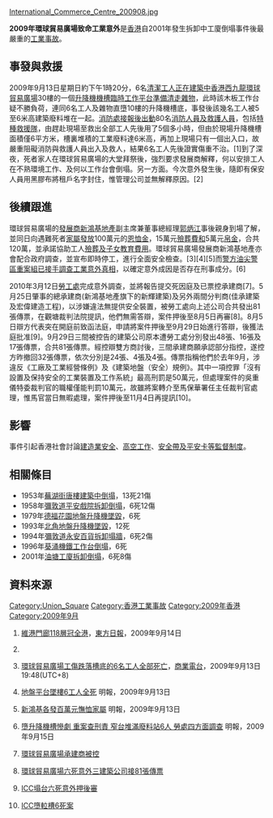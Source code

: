 [International_Commerce_Centre_200908.jpg](https://zh.wikipedia.org/wiki/File:International_Commerce_Centre_200908.jpg "fig:International_Commerce_Centre_200908.jpg")

**2009年環球貿易廣場致命工業意外**是[香港](../Page/香港.md "wikilink")自2001年發生拆卸中工廈倒塌事件後最嚴重的[工業事故](https://zh.wikipedia.org/wiki/工業事故 "wikilink")。

## 事發與救援

2009年9月13日星期日約下午1時20分，6名[清潔工人正在建築中](https://zh.wikipedia.org/wiki/清潔工人 "wikilink")[香港](../Page/香港.md "wikilink")[西九龍](../Page/西九龍.md "wikilink")[環球貿易廣場](../Page/環球貿易廣場.md "wikilink")30樓的一個[升降機機槽臨時](https://zh.wikipedia.org/wiki/升降機 "wikilink")[工作平台準備清走雜物](https://zh.wikipedia.org/wiki/工作平台 "wikilink")，此時該木板工作台疑不勝負荷，連同6名工人及雜物直墮10樓的升降機槽底，事發後該幾名工人被5至6米高建築廢料堆在一起。[消防處接報後出動](../Page/香港消防處.md "wikilink")80名[消防人員及](https://zh.wikipedia.org/wiki/消防人員 "wikilink")[救護人員](https://zh.wikipedia.org/wiki/救護人員 "wikilink")，包括[特種救援隊](../Page/特種救援隊.md "wikilink")，由趕赴現場至救出全部工人先後用了5個多小時，但由於現場升降機槽面積僅6平方米，槽裏堆積的工業廢料達6米高，再加上現場只有一個出入口，故嚴重阻礙消防與救護人員出入及救人，結果6名工人先後證實傷重不治。\[1\]到了深夜，死者家人在環球貿易廣場的大堂拜祭後，強烈要求發展商解釋，何以安排工人在不熟環境工作、及何以工作台會倒塌。另一方面。今次意外發生後，隨即有保安人員用黑膠布將租戶名字封住，惟管理公司並無解釋原因。\[2\]

## 後續跟進

環球貿易廣場的[發展商](https://zh.wikipedia.org/wiki/發展商 "wikilink")[新鴻基地產](../Page/新鴻基地產.md "wikilink")副主席兼董事總經理[郭炳江](../Page/郭炳江.md "wikilink")事後親身到場了解，並同日向遇難死者[家屬發放](https://zh.wikipedia.org/wiki/家屬 "wikilink")100萬元的[恩恤金](https://zh.wikipedia.org/wiki/恩恤 "wikilink")，15萬元[殮葬費和](https://zh.wikipedia.org/wiki/殮葬費 "wikilink")5萬元[帛金](../Page/帛金.md "wikilink")，合共120萬，並承諾協助工人[殮葬及子女教育費用](https://zh.wikipedia.org/wiki/殮葬 "wikilink")。環球貿易廣場發展商新鴻基地產亦會配合政府調查，並宣布即時停工，進行全面安全檢查。\[3\]\[4\]\[5\]而[警方油尖警區重案組已接手調查工業意外真相](../Page/香港警務處.md "wikilink")，以確定意外成因是否存在刑事成分。\[6\]

2010年3月12日[勞工處](../Page/勞工處.md "wikilink")完成意外調查，並將報告提交死因庭及已票控承建商\[7\]。5月25日肇事的總承建商(新鴻基地產旗下的新輝建築)及另外兩間分判商(佳承建築及宏偉建造工程)，以涉嫌違法無提供安全裝置，被勞工處向上述公司合共發出81張傳票，在觀塘裁判法院提訊，他們無需答辯，案件押後至8月5日再審\[8\]。8月5日辯方代表突在開庭前致函法庭，申請將案件押後至9月29日始進行答辯，後獲法庭批准\[9\]。9月29日三間被控告的建築公司原本遭勞工處分別發出48張、16張及17張傳票，合共81張傳票。經控辯雙方商討後，三間承建商願承認部分指控，遂控方昨撤回32張傳票，依次分別是24張、4張及4張。傳票指稱他們於去年9月，涉違反《工廠及工業經營條例》及《建築地盤（安全）規例》。其中一項控罪「沒有設置及保持安全的工業裝置及工作系統」最高刑罰是50萬元，但處理案件的吳重儀特委裁判官的職權僅能判罰10萬元，故雖將案轉介至馬保華署任主任裁判官處理，惟馬官當日無暇處理，案件押後至11月4日再提訊\[10\]。

## 影響

事件引起香港社會討論[建造業安全](https://zh.wikipedia.org/wiki/建造業安全 "wikilink")、[高空工作](https://zh.wikipedia.org/wiki/高空工作 "wikilink")、[安全帶及](https://zh.wikipedia.org/wiki/安全帶 "wikilink")[平安卡等監督制度](https://zh.wikipedia.org/wiki/平安卡 "wikilink")。

## 相關條目

  - 1953年[蕪湖街唐樓建築中倒塌](https://zh.wikipedia.org/wiki/蕪湖街建築中唐樓倒塌事件 "wikilink")，13死21傷
  - 1958年[彌敦道平安戲院拆卸倒塌](https://zh.wikipedia.org/wiki/彌敦道平安戲院拆卸中倒塌事件 "wikilink")，6死12傷
  - 1979年[德福花園地盤升降機墜毀](../Page/德福花園地盤升降機墜下事故.md "wikilink")，6死
  - 1993年[北角地盤升降機墜毀](../Page/北角地盤升降機墜下事故.md "wikilink")，12死
  - 1994年[彌敦道永安百貨拆卸塌牆](https://zh.wikipedia.org/wiki/1994年油麻地彌敦道舊永安公司塌牆意外 "wikilink")，6死2傷
  - 1996年[葵涌機鐵工作台倒塌](https://zh.wikipedia.org/wiki/葵涌機鐵工作台倒塌事故 "wikilink")，6死
  - 2001年[油塘工廈拆卸倒塌](https://zh.wikipedia.org/wiki/油塘拆卸中工廈倒塌事故 "wikilink")，6死8傷

## 資料來源

[Category:Union_Square](https://zh.wikipedia.org/wiki/Category:Union_Square "wikilink")
[Category:香港工業事故](https://zh.wikipedia.org/wiki/Category:香港工業事故 "wikilink")
[Category:2009年香港](https://zh.wikipedia.org/wiki/Category:2009年香港 "wikilink")
[Category:2009年9月](https://zh.wikipedia.org/wiki/Category:2009年9月 "wikilink")

1.  [維港門廊118層冠全港](http://orientaldaily.on.cc/cnt/news/20090914/00176_011.html)，[東方日報](https://zh.wikipedia.org/wiki/東方日報 "wikilink")，2009年9月14日

2.
3.  [環球貿易廣場工傷跌落槽底的6名工人全部死亡](http://881903.com/page/zh-tw/newsdetail.aspx?ItemId=157541)，[商業電台](https://zh.wikipedia.org/wiki/商業電台 "wikilink")，2009年9月13日
    19:48(UTC+8)

4.  [地盤平台墜樓6工人全死](http://hk.news.yahoo.com/article/090913/4/e727.html)
    明報，2009年9月13日

5.  [新鴻基各發百萬元憮恤家屬](http://hk.news.yahoo.com/article/090913/4/e715.html)
    明報，2009年9月13日

6.  [墮升降機槽慘劇 重案查刑責 窄台堆滿廢料站6人
    勞處四方面調查](http://hk.news.yahoo.com/article/090914/4/e7xm.html)
    明報，2009年9月15日

7.  [環球貿易廣場承建商被控](http://hk.news.yahoo.com/article/100312/3/gzn4.html)

8.  [環球貿易廣場六死意外三建築公司接81張傳票](http://hk.news.yahoo.com/article/100525/18/i7n9.html)


9.  [ICC塌台六死意外押後審](http://the-sun.on.cc/cnt/news/20100806/00412_004.html?pubdate=20100806)

10. [ICC墮𨋢槽6死案](http://news.sina.com.hk/news/2/1/1/1870614/1.html)